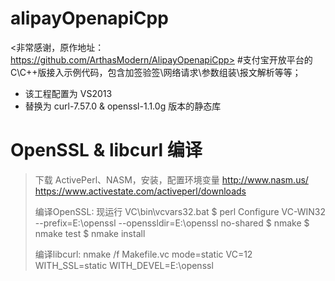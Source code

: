 # alipayOpenapiCpp
&lt;非常感谢，原作地址：https://github.com/ArthasModern/AlipayOpenapiCpp>
#支付宝开放平台的C\C++版接入示例代码，包含加签验签\网络请求\参数组装\报文解析等等；

* 该工程配置为 VS2013
* 替换为 curl-7.57.0 & openssl-1.1.0g 版本的静态库



# OpenSSL & libcurl 编译
> 下载 ActivePerl、NASM，安装，配置环境变量
> http://www.nasm.us/
> https://www.activestate.com/activeperl/downloads
> 
> 编译OpenSSL:
> 现运行 VC\bin\vcvars32.bat
> $ perl Configure VC-WIN32 --prefix=E:\openssl --openssldir=E:\openssl no-shared
> $ nmake
> $ nmake test
> $ nmake install
> 
> 编译libcurl:
> nmake /f Makefile.vc mode=static VC=12 WITH_SSL=static WITH_DEVEL=E:\openssl

